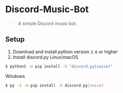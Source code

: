 # Discord-Music-Bot
> A simple Discord music bot.

## Setup
1. Download and install python version `3.6` or higher
2. Install discord.py
Linux/macOS
```sh
$ python3 -m pip install -U "discord.py[voice]"
```
Windows
```sh
$ py -3 -m pip install -U discord.py[voice]
```

